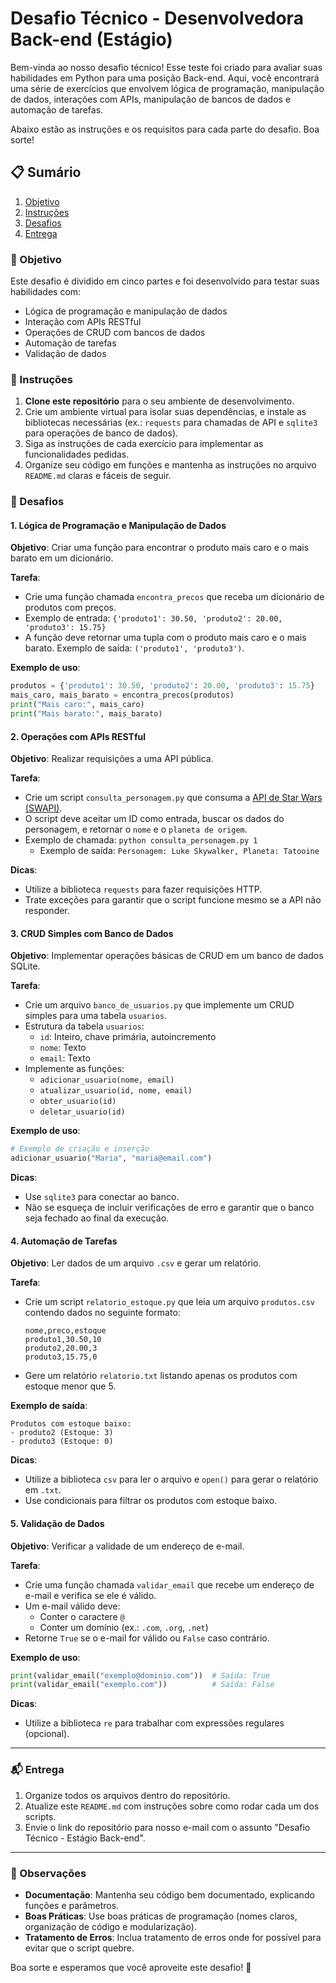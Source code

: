 # Desafio Técnico - Desenvolvedora Back-end (Estágio)

Bem-vinda ao nosso desafio técnico! Esse teste foi criado para avaliar suas habilidades em Python para uma posição Back-end. Aqui, você encontrará uma série de exercícios que envolvem lógica de programação, manipulação de dados, interações com APIs, manipulação de bancos de dados e automação de tarefas.

Abaixo estão as instruções e os requisitos para cada parte do desafio. Boa sorte!

## 📋 Sumário

1. [Objetivo](##objetivo)
2. [Instruções](##instruções)
3. [Desafios](##desafios)
4. [Entrega](##entrega)

### 🎯 Objetivo

Este desafio é dividido em cinco partes e foi desenvolvido para testar suas habilidades com:

- Lógica de programação e manipulação de dados
- Interação com APIs RESTful
- Operações de CRUD com bancos de dados
- Automação de tarefas
- Validação de dados

### 🚀 Instruções

1. **Clone este repositório** para o seu ambiente de desenvolvimento.
2. Crie um ambiente virtual para isolar suas dependências, e instale as bibliotecas necessárias (ex.: `requests` para chamadas de API e `sqlite3` para operações de banco de dados).
3. Siga as instruções de cada exercício para implementar as funcionalidades pedidas.
4. Organize seu código em funções e mantenha as instruções no arquivo `README.md` claras e fáceis de seguir.

### 🧩 Desafios

#### 1. Lógica de Programação e Manipulação de Dados

**Objetivo**: Criar uma função para encontrar o produto mais caro e o mais barato em um dicionário.

**Tarefa**:

- Crie uma função chamada `encontra_precos` que receba um dicionário de produtos com preços.
- Exemplo de entrada: `{'produto1': 30.50, 'produto2': 20.00, 'produto3': 15.75}`
- A função deve retornar uma tupla com o produto mais caro e o mais barato. Exemplo de saída: `('produto1', 'produto3')`.

**Exemplo de uso**:

```python
produtos = {'produto1': 30.50, 'produto2': 20.00, 'produto3': 15.75}
mais_caro, mais_barato = encontra_precos(produtos)
print("Mais caro:", mais_caro)
print("Mais barato:", mais_barato)
```

#### 2. Operações com APIs RESTful

**Objetivo**: Realizar requisições a uma API pública.

**Tarefa**:

- Crie um script `consulta_personagem.py` que consuma a [API de Star Wars (SWAPI)](https://swapi.dev).
- O script deve aceitar um ID como entrada, buscar os dados do personagem, e retornar o `nome` e o `planeta de origem`.
- Exemplo de chamada: `python consulta_personagem.py 1`
  - Exemplo de saída: `Personagem: Luke Skywalker, Planeta: Tatooine`

**Dicas**:

- Utilize a biblioteca `requests` para fazer requisições HTTP.
- Trate exceções para garantir que o script funcione mesmo se a API não responder.

#### 3. CRUD Simples com Banco de Dados

**Objetivo**: Implementar operações básicas de CRUD em um banco de dados SQLite.

**Tarefa**:

- Crie um arquivo `banco_de_usuarios.py` que implemente um CRUD simples para uma tabela `usuarios`.
- Estrutura da tabela `usuarios`:
  - `id`: Inteiro, chave primária, autoincremento
  - `nome`: Texto
  - `email`: Texto
- Implemente as funções:
  - `adicionar_usuario(nome, email)`
  - `atualizar_usuario(id, nome, email)`
  - `obter_usuario(id)`
  - `deletar_usuario(id)`

**Exemplo de uso**:

```python
# Exemplo de criação e inserção
adicionar_usuario("Maria", "maria@email.com")
```

**Dicas**:

- Use `sqlite3` para conectar ao banco.
- Não se esqueça de incluir verificações de erro e garantir que o banco seja fechado ao final da execução.

#### 4. Automação de Tarefas

**Objetivo**: Ler dados de um arquivo `.csv` e gerar um relatório.

**Tarefa**:

- Crie um script `relatorio_estoque.py` que leia um arquivo `produtos.csv` contendo dados no seguinte formato:

  ```csv
  nome,preco,estoque
  produto1,30.50,10
  produto2,20.00,3
  produto3,15.75,0
  ```

- Gere um relatório `relatorio.txt` listando apenas os produtos com estoque menor que 5.

**Exemplo de saída**:

```
Produtos com estoque baixo:
- produto2 (Estoque: 3)
- produto3 (Estoque: 0)
```

**Dicas**:

- Utilize a biblioteca `csv` para ler o arquivo e `open()` para gerar o relatório em `.txt`.
- Use condicionais para filtrar os produtos com estoque baixo.

#### 5. Validação de Dados

**Objetivo**: Verificar a validade de um endereço de e-mail.

**Tarefa**:

- Crie uma função chamada `validar_email` que recebe um endereço de e-mail e verifica se ele é válido.
- Um e-mail válido deve:
  - Conter o caractere `@`
  - Conter um domínio (ex.: `.com`, `.org`, `.net`)
- Retorne `True` se o e-mail for válido ou `False` caso contrário.

**Exemplo de uso**:

```python
print(validar_email("exemplo@dominio.com"))  # Saída: True
print(validar_email("exemplo.com"))          # Saída: False
```

**Dicas**:

- Utilize a biblioteca `re` para trabalhar com expressões regulares (opcional).

---

### 📬 Entrega

1. Organize todos os arquivos dentro do repositório.
2. Atualize este `README.md` com instruções sobre como rodar cada um dos scripts.
3. Envie o link do repositório para nosso e-mail com o assunto "Desafio Técnico - Estágio Back-end".

---

### 📌 Observações

- **Documentação**: Mantenha seu código bem documentado, explicando funções e parâmetros.
- **Boas Práticas**: Use boas práticas de programação (nomes claros, organização de código e modularização).
- **Tratamento de Erros**: Inclua tratamento de erros onde for possível para evitar que o script quebre.

Boa sorte e esperamos que você aproveite este desafio! 🚀
